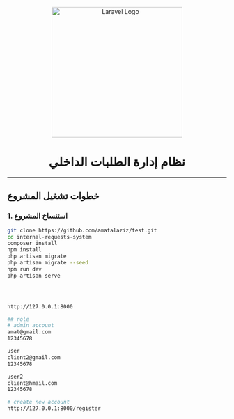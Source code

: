 <p align="center">
  <a href="https://laravel.com" target="_blank">
    <img src="https://raw.githubusercontent.com/laravel/art/master/logo-lockup/5%20SVG/2%20CMYK/1%20Full%20Color/laravel-logolockup-cmyk-red.svg" width="300" alt="Laravel Logo">
  </a>
</p>

<h1 align="center">نظام إدارة الطلبات الداخلي</h1>



---

##  خطوات تشغيل المشروع

### 1. استنساخ المشروع
```bash
git clone https://github.com/amatalaziz/test.git
cd internal-requests-system
composer install
npm install
php artisan migrate
php artisan migrate --seed
npm run dev
php artisan serve




http://127.0.0.1:8000

## role 
# admin account
amat@gmail.com
12345678

user
client2@gmail.com
12345678

user2
client@hmail.com
12345678

# create new account 
http://127.0.0.1:8000/register

